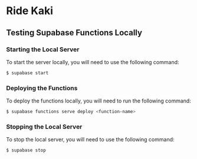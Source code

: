 # Ride Kaki

## Testing Supabase Functions Locally

### Starting the Local Server
To start the server locally, you will need to use the following command:

```bash
$ supabase start
```

### Deploying the Functions
To deploy the functions locally, you will need to run the following command:

```bash
$ supabase functions serve deploy <function-name> 
```

### Stopping the Local Server
To stop the local server, you will need to use the following command:

```bash
$ supabase stop
```
